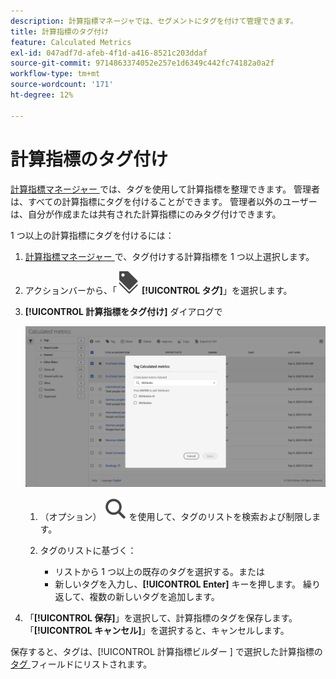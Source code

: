 ```yaml
---
description: 計算指標マネージャでは、セグメントにタグを付けて管理できます。
title: 計算指標のタグ付け
feature: Calculated Metrics
exl-id: 047adf7d-afeb-4f1d-a416-8521c203ddaf
source-git-commit: 9714863374052e257e1d6349c442fc74182a0a2f
workflow-type: tm+mt
source-wordcount: '171'
ht-degree: 12%

---
```


# 計算指標のタグ付け


[ 計算指標マネージャー ](cm-manager.md) では、タグを使用して計算指標を整理できます。 管理者は、すべての計算指標にタグを付けることができます。 管理者以外のユーザーは、自分が作成または共有された計算指標にのみタグ付けできます。

1 つ以上の計算指標にタグを付けるには：

1. [ 計算指標マネージャー ](cm-manager.md) で、タグ付けする計算指標を 1 つ以上選択します。
1. アクションバーから、「![ ラベル ](/help/assets/icons/Labels.svg) **[!UICONTROL タグ]**」を選択します。
1. **[!UICONTROL 計算指標をタグ付け]** ダイアログで

   ![ 計算指標をタグ付けダイアログ ](assets/tag-calculated-metric-dialog.png)

   1. （オプション） ![ 検索 ](/help/assets/icons/Search.svg) を使用して、タグのリストを検索および制限します。

   2. タグのリストに基づく：

      * リストから 1 つ以上の既存のタグを選択する。または
      * 新しいタグを入力し、**[!UICONTROL Enter]** キーを押します。 繰り返して、複数の新しいタグを追加します。

1. 「**[!UICONTROL 保存]**」を選択して、計算指標のタグを保存します。 「**[!UICONTROL キャンセル]**」を選択すると、キャンセルします。

保存すると、タグは、[!UICONTROL  計算指標ビルダー ] で選択した計算指標の [ タグ ](cm-tagging.md) フィールドにリストされます。

<!--
In the Calculated metric manager, you can organize segments by tagging them.

All users can create tags for calculated metrics and apply one or more tags to a metric. However, you can see tags only for those calculated metrics that you own or that have been shared with you. 

>[!TIP]
>
>The most useful types of tags are usually tags that are based on the following criteria:
>
>* **Team names**, such as Social Marketing or Mobile Marketing.
>* **Projects** (analysis tags), such as Entry-page analysis.
>* **Categories**, such as Women's or Geography.
>* **Workflows**, such as To be approved or Curated for (a specific business unit)

## Apply tags to a calculated metric

1. In Adobe Analytics, select [!UICONTROL **Components**] > [!UICONTROL **Calculated metrics**].

1. In the Calculated metrics manager, select the checkbox next to any metrics that you want to tag. 

   ![](assets/cm_add_tags.png)
   
1. In the **[!UICONTROL Tag Calculated metric]** dialog box:

    * Add a new tag. Type the name in the [!UICONTROL **Add tags**] field, then press Enter.
    * Select one or more existing tags to apply to the selected metrics. 

1. Select [!UICONTROL **Save**] to apply the tags.

## View applied tags

1. In Adobe Analytics, select [!UICONTROL **Components**] > [!UICONTROL **Calculated metrics**] to go to the Calculated metrics manager.

1. In the Calculated metrics manager, tags appear in the [!UICONTROL **Tags**] column. (Click the gear icon on the top-right to manage your columns.)

## Filter metrics by tags

1. In Adobe Analytics, select [!UICONTROL **Components**] > [!UICONTROL **Calculated metrics**] to go to the Calculated metrics manager.

1. In the Calculated metrics manager, select the **Filter** icon, then select the tags that you want to filter by. 

   Only metrics that have the filter you select are shown.
-->